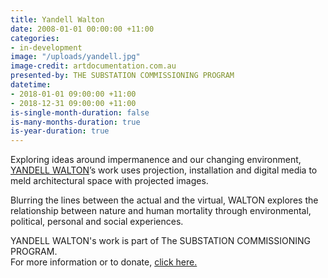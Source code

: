 ```yaml
---
title: Yandell Walton
date: 2008-01-01 00:00:00 +11:00
categories:
- in-development
image: "/uploads/yandell.jpg"
image-credit: artdocumentation.com.au
presented-by: THE SUBSTATION COMMISSIONING PROGRAM
datetime:
- 2018-01-01 09:00:00 +11:00
- 2018-12-31 09:00:00 +11:00
is-single-month-duration: false
is-many-months-duration: true
is-year-duration: true
---
```


Exploring ideas around impermanence and our changing environment, [YANDELL WALTON](http://yandellw.tumblr.com/)’s work uses projection, installation and digital media to meld architectural space with projected images. 

Blurring the lines between the actual and the virtual, WALTON explores the relationship between nature and human mortality through environmental, political, personal and social experiences.

YANDELL WALTON's work is part of The SUBSTATION COMMISSIONING PROGRAM. <br>
For more information or to donate, [click here.](https://thesubstation.org.au/donate/)

